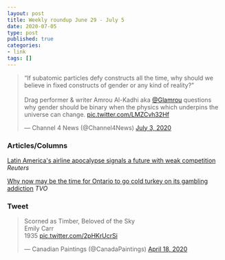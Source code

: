 ```yaml
---
layout: post
title: Weekly roundup June 29 - July 5
date: 2020-07-05
type: post
published: true
categories:
- link
tags: []
---
```


<blockquote class="twitter-tweet" data-dnt="true"><p lang="en" dir="ltr">“If subatomic particles defy constructs all the time, why should we believe in fixed constructs of gender or any kind of reality?”<br><br>Drag performer &amp; writer Amrou Al-Kadhi aka <a href="https://twitter.com/Glamrou?ref_src=twsrc%5Etfw">@Glamrou</a> questions why gender should be binary when the physics which underpins the universe can change. <a href="https://t.co/LMZCvh32Hf">pic.twitter.com/LMZCvh32Hf</a></p>&mdash; Channel 4 News (@Channel4News) <a href="https://twitter.com/Channel4News/status/1279057757166014464?ref_src=twsrc%5Etfw">July 3, 2020</a></blockquote> <script async src="https://platform.twitter.com/widgets.js" charset="utf-8"></script>

### Articles/Columns

[Latin America's airline apocalypse signals a future with weak competition](https://www.reuters.com/article/us-health-coronavirus-latam-airlines-foc-idUSKBN240149?taid=5ef9dbd69555170001551e97 "Latin America's airline apocalypse signals a future with weak competition. By Marcelo Rochabrun") *Reuters*

[Why now may be the time for Ontario to go cold turkey on its gambling addiction](https://www.tvo.org/article/why-now-may-be-the-time-for-ontario-to-go-cold-turkey-on-its-gambling-addiction "Why now may be the time for Ontario to go cold turkey on its gambling addiction. By john Michael McGrath") *TVO*

### Tweet

<blockquote class="twitter-tweet" data-dnt="true"><p lang="en" dir="ltr">Scorned as Timber, Beloved of the Sky<br>Emily Carr<br>1935 <a href="https://t.co/2pHKrUcrSi">pic.twitter.com/2pHKrUcrSi</a></p>&mdash; Canadian Paintings (@CanadaPaintings) <a href="https://twitter.com/CanadaPaintings/status/1251466307989573632?ref_src=twsrc%5Etfw">April 18, 2020</a></blockquote> <script async src="https://platform.twitter.com/widgets.js" charset="utf-8"></script>
